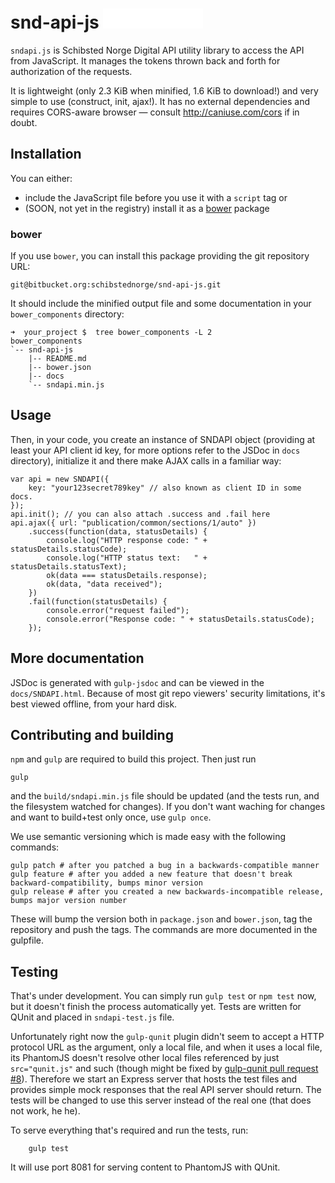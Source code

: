 snd-api-js <iframe src="//benschwarz.github.io/bower-badges/embed.html?pkgname=snd-api-js" width="160" height="32" allowtransparency="true" frameborder="0" scrolling="0"></iframe>
==========

`sndapi.js` is Schibsted Norge Digital API utility library to access the API from JavaScript. It manages the tokens thrown back and forth for authorization of the requests.

It is lightweight (only 2.3 KiB when minified, 1.6 KiB to download!) and very simple to use (construct, init, ajax!). It has no external dependencies and requires CORS-aware browser — consult http://caniuse.com/cors if in doubt.


Installation
------------

You can either:
* include the JavaScript file before you use it with a `script` tag or
* (SOON, not yet in the registry) install it as a [bower](http://bower.io/) package

### bower
If you use `bower`, you can install this package providing the git repository URL:

    git@bitbucket.org:schibstednorge/snd-api-js.git

It should include the minified output file and some documentation in your `bower_components` directory:

    ➜  your_project $  tree bower_components -L 2
    bower_components
    `-- snd-api-js
        |-- README.md
        |-- bower.json
        |-- docs
        `-- sndapi.min.js


Usage
-----

Then, in your code, you create an instance of SNDAPI object (providing at least your API client id key, for more options refer to the JSDoc in `docs` directory), initialize it and there make AJAX calls in a familiar way:

	var api = new SNDAPI({
        key: "your123secret789key" // also known as client ID in some docs.
    });
    api.init(); // you can also attach .success and .fail here
	api.ajax({ url: "publication/common/sections/1/auto" })
	    .success(function(data, statusDetails) {
	        console.log("HTTP response code: " + statusDetails.statusCode);
	        console.log("HTTP status text:   " + statusDetails.statusText);
	        ok(data === statusDetails.response);
	        ok(data, "data received");
	    })
	    .fail(function(statusDetails) {
	        console.error("request failed");
	        console.error("Response code: " + statusDetails.statusCode);
	    });

More documentation
------------------

JSDoc is generated with `gulp-jsdoc` and can be viewed in the `docs/SNDAPI.html`. Because of most git repo viewers'
security limitations, it's best viewed offline, from your hard disk.


Contributing and building
-------------------------

`npm` and `gulp` are required to build this project. Then just run

	gulp

and the `build/sndapi.min.js` file should be updated (and the tests run, and the filesystem watched for changes).
If you don't want waching for changes and want to build+test only once, use `gulp once`.


We use semantic versioning which is made easy with the following commands:

    gulp patch # after you patched a bug in a backwards-compatible manner
    gulp feature # after you added a new feature that doesn't break backward-compatibility, bumps minor version
    gulp release # after you created a new backwards-incompatible release, bumps major version number

These will bump the version both in `package.json` and `bower.json`, tag the repository and push the tags.
The commands are more documented in the gulpfile.



Testing
-------

That's under development. You can simply run `gulp test` or `npm test` now, but it doesn't finish the process automatically yet. Tests are written for QUnit and placed in `sndapi-test.js` file.

Unfortunately right now the `gulp-qunit` plugin didn't seem to accept a HTTP protocol URL as the argument, only a local file, and when it uses a local file, its PhantomJS doesn't resolve other local files referenced by just `src="qunit.js"` and such  (though might be fixed by [gulp-qunit pull request #8](https://github.com/jonkemp/gulp-qunit/pull/8)). Therefore we start an Express server that hosts the test files and provides simple mock responses that the real API server should return. The tests will be changed to use this server instead of the real one (that does not work, he he).

To serve everything that's required and run the tests, run:

		gulp test

It will use port 8081 for serving content to PhantomJS with QUnit.

